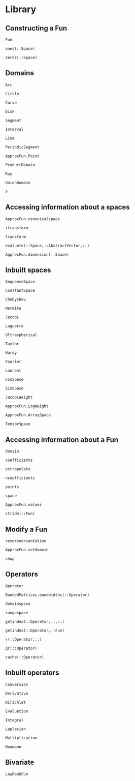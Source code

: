# Library


## Constructing a Fun

```@docs
Fun
```

```@docs
ones(::Space)
```

```@docs
zeros(::Space)
```


## Domains
```@docs
Arc
```

```@docs
Circle
```

```@docs
Curve
```

```@docs
Disk
```

```@docs
Segment
```

```@docs
Interval
```

```@docs
Line
```

```@docs
PeriodicSegment
```

```@docs
ApproxFun.Point
```

```@docs
ProductDomain
```

```@docs
Ray
```

```@docs
UnionDomain
```

```@docs
∂
```

## Accessing information about a spaces

```@docs
ApproxFun.canonicalspace
```

```@docs
itransform
```

```@docs
transform
```

```@docs
evaluate(::Space,::AbstractVector,::)
```

```@docs
ApproxFun.dimension(::Space)
```


## Inbuilt spaces

```@docs
SequenceSpace
```

```@docs
ConstantSpace
```

```@docs
Chebyshev
```

```@docs
Hermite
```

```@docs
Jacobi
```

```@docs
Laguerre
```

```@docs
Ultraspherical
```

```@docs
Taylor
```

```@docs
Hardy
```

```@docs
Fourier
```

```@docs
Laurent
```

```@docs
CosSpace
```

```@docs
SinSpace
```




```@docs
JacobiWeight
```

```@docs
ApproxFun.LogWeight
```

```@docs
ApproxFun.ArraySpace
```

```@docs
TensorSpace
```


## Accessing information about a Fun

```@docs
domain
```

```@docs
coefficients
```

```@docs
extrapolate
```

```@docs
ncoefficients
```

```@docs
points
```


```@docs
space
```

```@docs
ApproxFun.values
```

```@docs
stride(::Fun)
```


## Modify a Fun


```@docs
reverseorientation
```

```@docs
ApproxFun.setdomain
```

```@docs
chop
```


## Operators

```@docs
Operator
```

```@docs
BandedMatrices.bandwidths(::Operator)
```

```@docs
domainspace
```

```@docs
rangespace
```

```@docs
getindex(::Operator,::,::)
```

```@docs
getindex(::Operator,::Fun)
```


```@docs
\(::Operator,::)
```

```@docs
qr(::Operator)
```

```@docs
cache(::Operator)
```



## Inbuilt operators

```@docs
Conversion
```

```@docs
Derivative
```

```@docs
Dirichlet
```

```@docs
Evaluation
```

```@docs
Integral
```

```@docs
Laplacian
```

```@docs
Multiplication
```

```@docs
Neumann
```

## Bivariate

```@docs
LowRankFun
```
